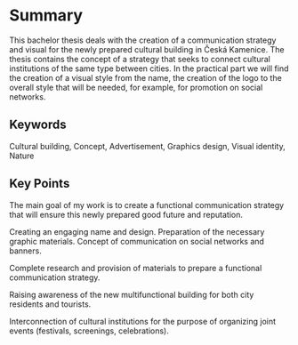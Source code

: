 # Summary

This bachelor thesis deals with the creation of a communication strategy and visual for the newly prepared cultural building in Česká Kamenice. The thesis contains the concept of a strategy that seeks to connect cultural institutions of the same type between cities. In the practical part we will find the creation of a visual style from the name, the creation of the logo to the overall style that will be needed, for example, for promotion on social networks.

## Keywords

Cultural building, Concept, Advertisement, Graphics design, Visual identity, Nature

## Key Points

The main goal of my work is to create a functional communication strategy that will ensure this newly prepared good future and reputation.

Creating an engaging name and design. Preparation of the necessary graphic materials. Concept of communication on social networks and banners.

Complete research and provision of materials to prepare a functional communication strategy.

Raising awareness of the new multifunctional building for both city residents and tourists.

Interconnection of cultural institutions for the purpose of organizing joint events (festivals, screenings, celebrations).
